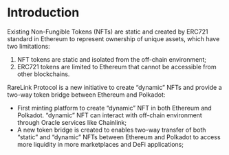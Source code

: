 # Introduction

Existing Non-Fungible Tokens (NFTs) are static and created by ERC721 standard in Ethereum to represent ownership of unique assets, which have two limitations: 

1. NFT tokens are static and isolated from the off-chain environment; 
2. ERC721 tokens are limited to Ethereum that cannot be accessible from other blockchains.

RareLink Protocol is a new initiative to create “dynamic” NFTs and provide a two-way token bridge between Ethereum and Polkadot:
* First minting platform to create “dynamic” NFT in both Ethereum and Polkadot. “dynamic” NFT can interact with off-chain environment through Oracle services like Chainlink;
* A new token bridge is created to enables two-way transfer of both “static” and “dynamic” NFTs between Ethereum and Polkadot to access more liquidity in more marketplaces and DeFi applications;

